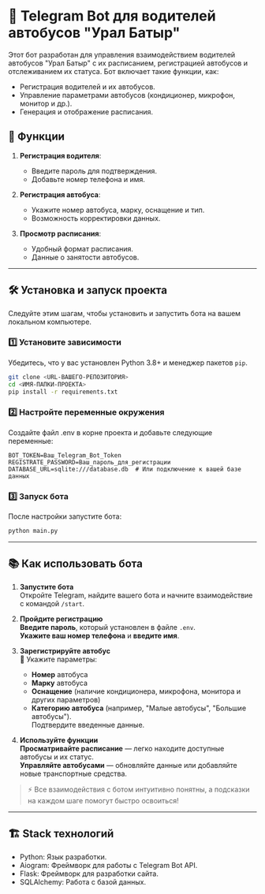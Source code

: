 # 🚌 Telegram Bot для водителей автобусов "Урал Батыр"

Этот бот разработан для управления взаимодействием водителей автобусов "Урал Батыр" с их расписанием, регистрацией
автобусов и отслеживанием их статуса. Бот включает такие функции, как:

- Регистрация водителей и их автобусов.
- Управление параметрами автобусов (кондиционер, микрофон, монитор и др.).
- Генерация и отображение расписания.

## 🚀 Функции

1. **Регистрация водителя**:
    - Введите пароль для подтверждения.
    - Добавьте номер телефона и имя.

2. **Регистрация автобуса**:
    - Укажите номер автобуса, марку, оснащение и тип.
    - Возможность корректировки данных.

3. **Просмотр расписания**:
    - Удобный формат расписания.
    - Данные о занятости автобусов.

---

## 🛠️ Установка и запуск проекта

Следуйте этим шагам, чтобы установить и запустить бота на вашем локальном компьютере.

### 1️⃣ Установите зависимости

Убедитесь, что у вас установлен Python 3.8+ и менеджер пакетов `pip`.

```bash
git clone <URL-ВАШЕГО-РЕПОЗИТОРИЯ>
cd <ИМЯ-ПАПКИ-ПРОЕКТА>
pip install -r requirements.txt
```

### 2️⃣ Настройте переменные окружения

Создайте файл .env в корне проекта и добавьте следующие переменные:

```env
BOT_TOKEN=Ваш_Telegram_Bot_Token
REGISTRATE_PASSWORD=Ваш_пароль_для_регистрации
DATABASE_URL=sqlite:///database.db  # Или подключение к вашей базе данных
```

### 3️⃣ Запуск бота

После настройки запустите бота:

```bash
python main.py
```

---

## 📚 Как использовать бота

1. **Запустите бота**  
   Откройте Telegram, найдите вашего бота и начните взаимодействие с командой `/start`.

2. **Пройдите регистрацию**  
   **Введите пароль**, который установлен в файле `.env`.  
   **Укажите ваш номер телефона** и **введите имя**.

3. **Зарегистрируйте автобус**  
   🚌 Укажите параметры:
    - **Номер** автобуса
    - **Марку** автобуса
    - **Оснащение** (наличие кондиционера, микрофона, монитора и других параметров)
    - **Категорию автобуса** (например, "Малые автобусы", "Большие автобусы").  
      Подтвердите введенные данные.

4. **Используйте функции**  
    **Просматривайте расписание** — легко находите доступные автобусы и их статус.  
    **Управляйте автобусами** — обновляйте данные или добавляйте новые транспортные средства.

> ⚡ Все взаимодействия с ботом интуитивно понятны, а подсказки на каждом шаге помогут быстро освоиться!
---
## 🏗️ Stack технологий
- Python: Язык разработки.
- Aiogram: Фреймворк для работы с Telegram Bot API.
- Flask: Фреймворк для разработки сайта.
- SQLAlchemy: Работа с базой данных.